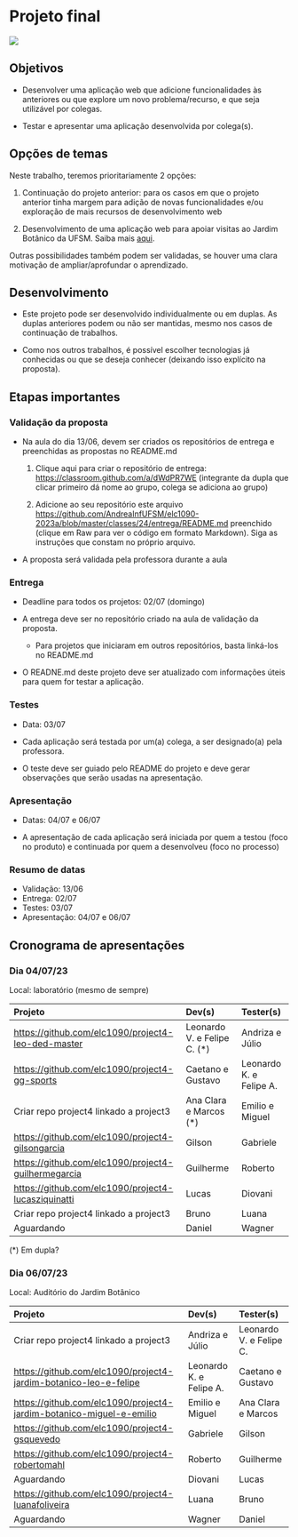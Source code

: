<!--
author:   Andrea Charão

email:    andrea@inf.ufsm.br

version:  0.0.1

language: PT-BR

narrator: Brazilian Portuguese Female

comment:  Material de apoio para a disciplina
          ELC1090 - Desenvolvimento de Software para Web
          da Universidade Federal de Santa Maria

translation: English  translations/English.md
-->

<!--
nvm use v14.21.1
liascript-devserver --input README.md --port 3001 --live
https://liascript.github.io/course/?https://raw.githubusercontent.com/AndreaInfUFSM/elc1090-2023a/master/classes/24/README.md
-->


# Projeto final

![](https://img.freepik.com/vetores-premium/fundo-da-tela-de-termino-do-filme-antigo-a-ilustracao-do-vetor-final_175838-2082.jpg?w=740)


## Objetivos

- Desenvolver uma aplicação web que adicione funcionalidades às anteriores ou que explore um novo problema/recurso, e que seja utilizável por colegas.

- Testar e apresentar uma aplicação desenvolvida por colega(s).




## Opções de temas

Neste trabalho, teremos prioritariamente 2 opções:

1. Continuação do projeto anterior: para os casos em que o projeto anterior tinha margem para adição de novas funcionalidades e/ou exploração de mais recursos de desenvolvimento web

2. Desenvolvimento de uma aplicação web para apoiar visitas ao Jardim Botânico da UFSM. Saiba mais [aqui](https://liascript.github.io/course/?https://raw.githubusercontent.com/AndreaInfUFSM/elc1090-2023a/master/classes/jbsm/README.md).


Outras possibilidades também podem ser validadas, se houver uma clara motivação de ampliar/aprofundar o aprendizado.




## Desenvolvimento

- Este projeto pode ser desenvolvido individualmente ou em duplas. As duplas anteriores podem ou não ser mantidas, mesmo nos casos de continuação de trabalhos.

- Como nos outros trabalhos, é possível escolher tecnologias já conhecidas ou que se deseja conhecer (deixando isso explícito na proposta).



## Etapas importantes

### Validação da proposta

- Na aula do dia 13/06, devem ser criados os repositórios de entrega e preenchidas as propostas no README.md

  1. Clique aqui para criar o repositório de entrega: https://classroom.github.com/a/dWdPR7WE (integrante da dupla que clicar primeiro dá nome ao grupo, colega se adiciona ao grupo)


  2. Adicione ao seu repositório este arquivo https://github.com/AndreaInfUFSM/elc1090-2023a/blob/master/classes/24/entrega/README.md preenchido (clique em Raw para ver o código em formato Markdown). Siga as instruções que constam no próprio arquivo.

- A proposta será validada pela professora durante a aula



### Entrega

- Deadline para todos os projetos: 02/07 (domingo)

- A entrega deve ser no repositório criado na aula de validação da proposta. 

  - Para projetos que iniciaram em outros repositórios, basta linká-los no README.md

- O READNE.md deste projeto deve ser atualizado com informações úteis para quem for testar a aplicação.


### Testes

- Data: 03/07

- Cada aplicação será testada por um(a) colega, a ser designado(a) pela professora.

- O teste deve ser guiado pelo README do projeto e deve gerar observações que serão usadas na apresentação.

### Apresentação

- Datas: 04/07 e 06/07

- A apresentação de cada aplicação será iniciada por quem a testou (foco no produto) e continuada por quem a desenvolveu (foco no processo)

### Resumo de datas 

- Validação: 13/06
- Entrega: 02/07
- Testes: 03/07
- Apresentação: 04/07 e 06/07



## Cronograma de apresentações



### Dia 04/07/23

Local: laboratório (mesmo de sempre)

<!-- data-type="none" -->
| Projeto    | Dev(s)     | Tester(s)   |
| :--------- | :--------- | :--------- |
| https://github.com/elc1090/project4-leo-ded-master     | Leonardo V. e Felipe C. (*)    | Andriza e Júlio     |
| https://github.com/elc1090/project4-gg-sports     | Caetano e Gustavo     | Leonardo K. e Felipe A.     |
| Criar repo project4 linkado a project3     | Ana Clara e Marcos (*)     | Emilio e Miguel     |
| https://github.com/elc1090/project4-gilsongarcia     | Gilson     | Gabriele     |
| https://github.com/elc1090/project4-guilhermegarcia     | Guilherme     | Roberto     |
| https://github.com/elc1090/project4-lucasziquinatti     | Lucas     | Diovani     |
| Criar repo project4 linkado a project3     | Bruno     | Luana     | 
| Aguardando     | Daniel     | Wagner     |

(*) Em dupla?

### Dia 06/07/23

Local: Auditório do Jardim Botânico

<!-- data-type="none" -->
| Projeto    | Dev(s)     | Tester(s)   |
| :--------- | :--------- | :--------- |
| Criar repo project4 linkado a project3     | Andriza e Júlio     | Leonardo V. e Felipe C.     | 
| https://github.com/elc1090/project4-jardim-botanico-leo-e-felipe     | Leonardo K. e Felipe A.     | Caetano e Gustavo     | 
| https://github.com/elc1090/project4-jardim-botanico-miguel-e-emilio     | Emilio e Miguel     | Ana Clara e Marcos     | 
| https://github.com/elc1090/project4-gsquevedo     | Gabriele     | Gilson     | 
| https://github.com/elc1090/project4-robertomahl     | Roberto     | Guilherme     | 
| Aguardando     | Diovani     | Lucas     | 
| https://github.com/elc1090/project4-luanafoliveira     | Luana     | Bruno     |
| Aguardando     | Wagner     | Daniel     | 

